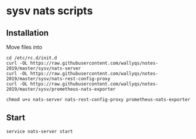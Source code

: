 # sysv nats scripts


## Installation

Move files into

```
cd /etc/rc.d/init.d
curl -OL https://raw.githubusercontent.com/wallyqs/notes-2019/master/sysv/nats-server
curl -OL https://raw.githubusercontent.com/wallyqs/notes-2019/master/sysv/nats-rest-config-proxy
curl -OL https://raw.githubusercontent.com/wallyqs/notes-2019/master/sysv/prometheus-nats-exporter

chmod u+x nats-server nats-rest-config-proxy prometheus-nats-exporter
```

## Start

```
service nats-server start
```
